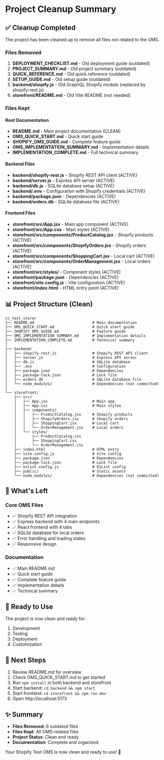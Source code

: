 # Project Cleanup Summary

## ✅ Cleanup Completed

The project has been cleaned up to remove all files not related to the OMS.

### Files Removed

1. **DEPLOYMENT_CHECKLIST.md** - Old deployment guide (outdated)
2. **PROJECT_SUMMARY.md** - Old project summary (outdated)
3. **QUICK_REFERENCE.md** - Old quick reference (outdated)
4. **SETUP_GUIDE.md** - Old setup guide (outdated)
5. **backend/shopify.js** - Old GraphQL Shopify module (replaced by shopify-rest.js)
6. **storefront/README.md** - Old Vite README (not needed)

### Files Kept

#### Root Documentation
- **README.md** - Main project documentation (CLEAN)
- **OMS_QUICK_START.md** - Quick start guide
- **SHOPIFY_OMS_GUIDE.md** - Complete feature guide
- **OMS_IMPLEMENTATION_SUMMARY.md** - Implementation details
- **IMPLEMENTATION_COMPLETE.md** - Full technical summary

#### Backend Files
- **backend/shopify-rest.js** - Shopify REST API client (ACTIVE)
- **backend/server.js** - Express API server (ACTIVE)
- **backend/db.js** - SQLite database setup (ACTIVE)
- **backend/.env** - Configuration with Shopify credentials (ACTIVE)
- **backend/package.json** - Dependencies (ACTIVE)
- **backend/orders.db** - SQLite database file (ACTIVE)

#### Frontend Files
- **storefront/src/App.jsx** - Main app component (ACTIVE)
- **storefront/src/App.css** - Main styles (ACTIVE)
- **storefront/src/components/ProductCatalog.jsx** - Shopify products (ACTIVE)
- **storefront/src/components/ShopifyOrders.jsx** - Shopify orders (ACTIVE)
- **storefront/src/components/ShoppingCart.jsx** - Local cart (ACTIVE)
- **storefront/src/components/OrderManagement.jsx** - Local orders (ACTIVE)
- **storefront/src/styles/** - Component styles (ACTIVE)
- **storefront/package.json** - Dependencies (ACTIVE)
- **storefront/vite.config.js** - Vite configuration (ACTIVE)
- **storefront/index.html** - HTML entry point (ACTIVE)

## 📊 Project Structure (Clean)

```
cc_test_store/
├── README.md                          # Main documentation
├── OMS_QUICK_START.md                 # Quick start guide
├── SHOPIFY_OMS_GUIDE.md               # Feature guide
├── OMS_IMPLEMENTATION_SUMMARY.md      # Implementation details
├── IMPLEMENTATION_COMPLETE.md         # Technical summary
│
├── backend/
│   ├── shopify-rest.js                # Shopify REST API client
│   ├── server.js                      # Express API server
│   ├── db.js                          # SQLite database
│   ├── .env                           # Configuration
│   ├── package.json                   # Dependencies
│   ├── package-lock.json              # Lock file
│   ├── orders.db                      # SQLite database file
│   └── node_modules/                  # Dependencies (not committed)
│
└── storefront/
    ├── src/
    │   ├── App.jsx                    # Main app
    │   ├── App.css                    # Main styles
    │   ├── components/
    │   │   ├── ProductCatalog.jsx     # Shopify products
    │   │   ├── ShopifyOrders.jsx      # Shopify orders
    │   │   ├── ShoppingCart.jsx       # Local cart
    │   │   └── OrderManagement.jsx    # Local orders
    │   └── styles/
    │       ├── ProductCatalog.css
    │       ├── ShoppingCart.css
    │       └── OrderManagement.css
    ├── index.html                     # HTML entry
    ├── vite.config.js                 # Vite config
    ├── package.json                   # Dependencies
    ├── package-lock.json              # Lock file
    ├── eslint.config.js               # ESLint config
    ├── public/                        # Static assets
    └── node_modules/                  # Dependencies (not committed)
```

## 🎯 What's Left

### Core OMS Files
- ✅ Shopify REST API integration
- ✅ Express backend with 4 main endpoints
- ✅ React frontend with 4 tabs
- ✅ SQLite database for local orders
- ✅ Error handling and loading states
- ✅ Responsive design

### Documentation
- ✅ Main README.md
- ✅ Quick start guide
- ✅ Complete feature guide
- ✅ Implementation details
- ✅ Technical summary

## 🚀 Ready to Use

The project is now clean and ready for:
1. Development
2. Testing
3. Deployment
4. Customization

## 📝 Next Steps

1. Review README.md for overview
2. Check OMS_QUICK_START.md to get started
3. Run `npm install` in both backend and storefront
4. Start backend: `cd backend && npm start`
5. Start frontend: `cd storefront && npm run dev`
6. Open http://localhost:5173

## ✨ Summary

- **Files Removed**: 6 outdated files
- **Files Kept**: All OMS-related files
- **Project Status**: Clean and ready
- **Documentation**: Complete and organized

Your Shopify Test OMS is now clean and ready to use! 🎉
